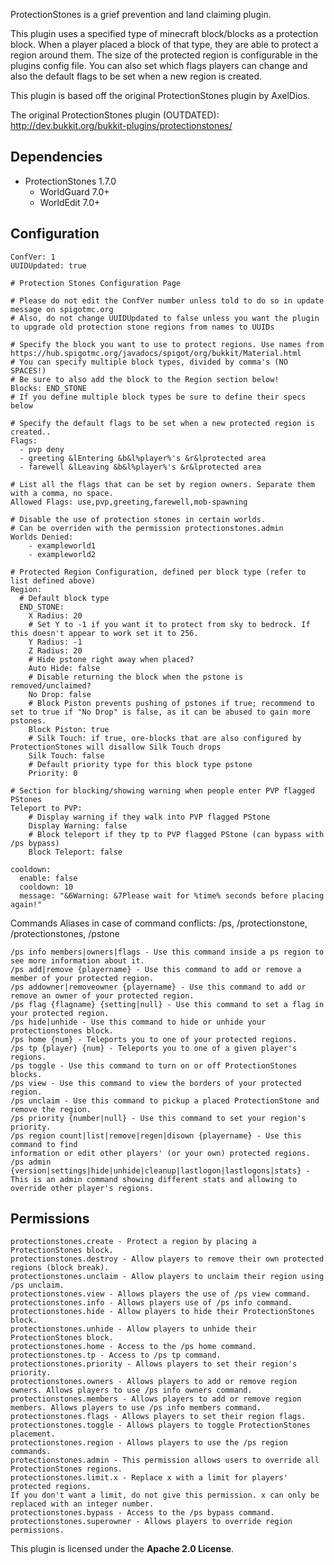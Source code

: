 ProtectionStones is a grief prevention and land claiming plugin.

This plugin uses a specified type of minecraft block/blocks as a protection block. When a player placed a block of that type, they are able to protect a region around them. The size of the protected region is configurable in the plugins config file. You can also set which flags players can change and also the default flags to be set when a new region is created.

This plugin is based off the original ProtectionStones plugin by AxelDios.

The original ProtectionStones plugin (OUTDATED): http://dev.bukkit.org/bukkit-plugins/protectionstones/

**Dependencies**
-------------
* ProtectionStones 1.7.0
  * WorldGuard 7.0+
  * WorldEdit 7.0+
  
**Configuration**
-------------

    ConfVer: 1
    UUIDUpdated: true
    
    # Protection Stones Configuration Page
    
    # Please do not edit the ConfVer number unless told to do so in update message on spigotmc.org
    # Also, do not change UUIDUpdated to false unless you want the plugin to upgrade old protection stone regions from names to UUIDs
    
    # Specify the block you want to use to protect regions. Use names from https://hub.spigotmc.org/javadocs/spigot/org/bukkit/Material.html
    # You can specify multiple block types, divided by comma's (NO SPACES!)
    # Be sure to also add the block to the Region section below!
    Blocks: END_STONE
    # If you define multiple block types be sure to define their specs below
    
    # Specify the default flags to be set when a new protected region is created..
    Flags:
      - pvp deny
      - greeting &lEntering &b&l%player%'s &r&lprotected area
      - farewell &lLeaving &b&l%player%'s &r&lprotected area
    
    # List all the flags that can be set by region owners. Separate them with a comma, no space.
    Allowed Flags: use,pvp,greeting,farewell,mob-spawning
    
    # Disable the use of protection stones in certain worlds.
    # Can be overriden with the permission protectionstones.admin
    Worlds Denied:
        - exampleworld1
        - exampleworld2
    
    # Protected Region Configuration, defined per block type (refer to list defined above)
    Region:
      # Default block type
      END_STONE:
        X Radius: 20
        # Set Y to -1 if you want it to protect from sky to bedrock. If this doesn't appear to work set it to 256.
        Y Radius: -1
        Z Radius: 20
        # Hide pstone right away when placed?
        Auto Hide: false
        # Disable returning the block when the pstone is removed/unclaimed?
        No Drop: false
        # Block Piston prevents pushing of pstones if true; recommend to set to true if "No Drop" is false, as it can be abused to gain more pstones.
        Block Piston: true
        # Silk Touch: if true, ore-blocks that are also configured by ProtectionStones will disallow Silk Touch drops
        Silk Touch: false
        # Default priority type for this block type pstone
        Priority: 0
    
    # Section for blocking/showing warning when people enter PVP flagged PStones
    Teleport to PVP:
        # Display warning if they walk into PVP flagged PStone
        Display Warning: false
        # Block teleport if they tp to PVP flagged PStone (can bypass with /ps bypass)
        Block Teleport: false
    
    cooldown:
      enable: false
      cooldown: 10
      message: "&6Warning: &7Please wait for %time% seconds before placing again!"

Commands
Aliases in case of command conflicts: /ps, /protectionstone, /protectionstones, /pstone

    /ps info members|owners|flags - Use this command inside a ps region to see more information about it.
    /ps add|remove {playername} - Use this command to add or remove a member of your protected region.
    /ps addowner|removeowner {playername} - Use this command to add or remove an owner of your protected region.
    /ps flag {flagname} {setting|null} - Use this command to set a flag in your protected region.
    /ps hide|unhide - Use this command to hide or unhide your protectionstones block.
    /ps home {num} - Teleports you to one of your protected regions.
    /ps tp {player} {num} - Teleports you to one of a given player's regions.
    /ps toggle - Use this command to turn on or off ProtectionStones blocks.
    /ps view - Use this command to view the borders of your protected region.
    /ps unclaim - Use this command to pickup a placed ProtectionStone and remove the region.
    /ps priority {number|null} - Use this command to set your region's priority.
    /ps region count|list|remove|regen|disown {playername} - Use this command to find
    information or edit other players' (or your own) protected regions.
    /ps admin {version|settings|hide|unhide|cleanup|lastlogon|lastlogons|stats} - This is an admin command showing different stats and allowing to override other player's regions.
    

**Permissions**
-----------

    protectionstones.create - Protect a region by placing a ProtectionStones block.
    protectionstones.destroy - Allow players to remove their own protected regions (block break).
    protectionstones.unclaim - Allow players to unclaim their region using /ps unclaim.
    protectionstones.view - Allows players the use of /ps view command.
    protectionstones.info - Allows players use of /ps info command.
    protectionstones.hide - Allow players to hide their ProtectionStones block.
    protectionstones.unhide - Allow players to unhide their ProtectionStones block.
    protectionstones.home - Access to the /ps home command.
    protectionstones.tp - Access to /ps tp command.
    protectionstones.priority - Allows players to set their region's priority.
    protectionstones.owners - Allows players to add or remove region owners. Allows players to use /ps info owners command.
    protectionstones.members - Allows players to add or remove region members. Allows players to use /ps info members command.
    protectionstones.flags - Allows players to set their region flags.
    protectionstones.toggle - Allows players to toggle ProtectionStones placement.
    protectionstones.region - Allows players to use the /ps region commands.
    protectionstones.admin - This permission allows users to override all ProtectionStones regions.
    protectionstones.limit.x - Replace x with a limit for players' protected regions.
    If you don't want a limit, do not give this permission. x can only be replaced with an integer number.
    protectionstones.bypass - Access to the /ps bypass command.
    protectionstones.superowner - Allows players to override region permissions.

This plugin is licensed under the **Apache 2.0 License**.
